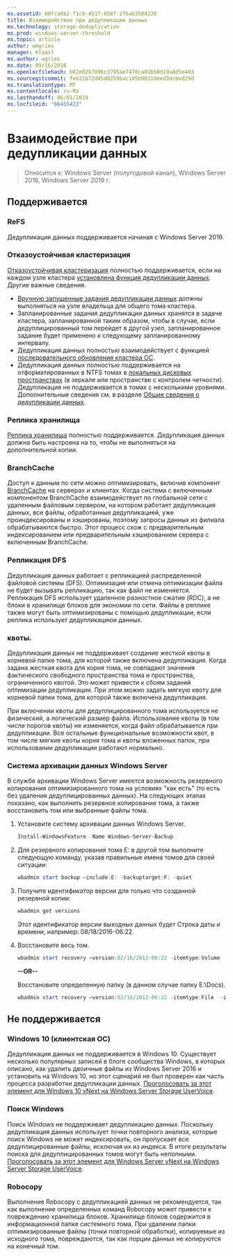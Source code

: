 ```yaml
---
ms.assetid: 60fca6b2-f1c0-451f-858f-2f6ab350d220
title: Взаимодействие при дедупликации данных
ms.technology: storage-deduplication
ms.prod: windows-server-threshold
ms.topic: article
author: wmgries
manager: klaasl
ms.author: wgries
ms.date: 09/16/2016
ms.openlocfilehash: b82e02b7896c3795ae7470ca03bb8d19a8d5e403
ms.sourcegitcommit: fe621b72d45d0259bac1d5b9031deed3dcbed29d
ms.translationtype: MT
ms.contentlocale: ru-RU
ms.lasthandoff: 06/01/2019
ms.locfileid: "66455422"
---
```

# <a name="data-deduplication-interoperability"></a>Взаимодействие при дедупликации данных

> Относится к: Windows Server (полугодовой канал), Windows Server 2016, Windows Server 2019 г.

## <a name="supported"></a>Поддерживается

### <a name="refs"></a>ReFS
Дедупликация данных поддерживается начиная с Windows Server 2019. 

### <a name="failover-clustering"></a>Отказоустойчивая кластеризация

[Отказоустойчивая кластеризация](../..//failover-clustering/failover-clustering-overview.md) полностью поддерживается, если на каждом узле кластера [установлена функция дедупликации данных](install-enable.md#install-dedup). Другие важные сведения.

* [Вручную запущенные задания дедупликации данных](run.md#running-dedup-jobs-manually) должны выполняться на узле владельца для общего тома кластера.
* Запланированные задания дедупликации данных хранятся в задаче кластера, запланированной таким образом, чтобы в случае, если дедуплицированный том перейдет в другой узел, запланированное задание будет применено к следующему запланированному интервалу.
* Дедупликация данных полностью взаимодействует с функцией [последовательного обновления кластера ОС](../..//failover-clustering/cluster-operating-system-rolling-upgrade.md).
* Дедупликация данных полностью поддерживается на отформатированных в NTFS томах в [локальных дисковых пространствах](../storage-spaces/storage-spaces-direct-overview.md) (в зеркале или пространстве с контролем четности). Дедупликация не поддерживается в томах с несколькими уровнями. Дополнительные сведения см. в разделе [Общие сведения о дедупликации данных](#unsupported).

### <a name="storage-replica"></a>Реплика хранилища
[Реплика хранилища](../storage-replica/storage-replica-overview.md) полностью поддерживается. Дедупликация данных должна быть настроена на то, чтобы не выполняться на дополнительной копии.

### <a name="branchcache"></a>BranchCache
Доступ к данным по сети можно оптимизировать, включив компонент [BranchCache](../../networking/branchcache/branchcache.md) на серверах и клиентах. Когда система с включенным компонентом BranchCache взаимодействует по глобальной сети с удаленным файловым сервером, на котором работает дедупликация данных, все файлы, обработанные дедупликацией, уже проиндексированы и хэшированы, поэтому запросы данных из филиала обрабатываются быстро. Этот процесс схож с предварительным индексированием или предварительным хэшированием сервера с включенным BranchCache.

### <a name="dfs-replication"></a>Репликация DFS
Дедупликация данных работает с репликацией распределенной файловой системы (DFS). Оптимизация или отмена оптимизации файла не будет вызывать репликацию, так как файл не изменяется. Репликация DFS использует удаленное разностное сжатие (RDC), а не блоки в хранилище блоков для экономии по сети. Файлы в реплике также могут быть оптимизированы с помощью дедупликации, если реплика использует дедупликациюи данных.

### <a name="quotas"></a>квоты.
Дедупликация данных не поддерживает создание жесткой квоты в корневой папке тома, для которой также включена дедупликация. Когда задана жесткая квота для корня тома, не совпадают значения фактического свободного пространства тома и пространства, ограниченного квотой. Это может привести к сбоям заданий оптимизации дедупликации. При этом можно задать мягкую квоту для корневой папки тома, для которой также включена дедупликация. 

При включении квоты для дедуплицированного тома используется не физический, а логический размер файла. Использование квоты (в том числе порогов квоты) не изменяется, когда файл обрабатывается при дедупликации. Все остальные функциональные возможности квот, в том числе мягкие квоты корня тома и квоты вложенных папок, при использовании дедупликации работают нормально.

### <a name="windows-server-backup"></a>Система архивации данных Windows Server
В службе архивации Windows Server имеется возможность резервного копирования оптимизированного тома на условиях "как есть" (то есть без удаления дедуплицированных данных). На следующих этапах показано, как выполнить резервное копирование тома, а также восстановить том или выбранные файлы тома.
1. Установите систему архивации данных Windows Server.  
    ```PowerShell
    Install-WindowsFeature -Name Windows-Server-Backup
    ```

2. Для резервного копирования тома E: в другой том выполните следующую команду, указав правильные имена томов для своей ситуации:  
    ```PowerShell
    wbadmin start backup –include:E: -backuptarget:F: -quiet
    ```
3. Получите идентификатор версии для только что созданной резервной копии:

    ```PowerShell
    wbadmin get versions
    ```

    Этот идентификатор версии выходных данных будет Строка даты и времени, например: 08/18/2016-06:22.

4. Восстановите весь том.
    ```PowerShell
    wbadmin start recovery –version:02/16/2012-06:22 -itemtype:Volume  -items:E: -recoveryTarget:E:
    ```

    **--OR--**  

    Восстановите определенную папку (в данном случае папку E:\Docs).
    ```PowerShell
    wbadmin start recovery –version:02/16/2012-06:22 -itemtype:File  -items:E:\Docs  -recursive
    ```

## <a name="unsupported"></a>Не поддерживается

### <a name="windows-10-client-os"></a>Windows 10 (клиентская ОС)
Дедупликация данных не поддерживается в Windows 10. Существует несколько популярных записей в блоге сообщества Windows, в которых описано, как удалить двоичные файлы из Windows Server 2016 и установить на Windows 10, но этот сценарий не был проверен как часть процесса разработки дедупликации данных. [Проголосовать за этот элемент для Windows 10 vNext на Windows Server Storage UserVoice](https://windowsserver.uservoice.com/forums/295056-storage/suggestions/9011008-add-deduplication-support-to-client-os).

### <a name="windows-search"></a>Поиск Windows
Поиск Windows не поддерживает дедупликацию данных. Поскольку дедупликация данных использует точки повторного анализа, которые поиск Windows не может индексировать, он пропускает все дедуплицированные файлы, исключая их из индекса. В итоге результаты поиска для дедуплицированных томов могут быть неполными. [Проголосовать за этот элемент для Windows Server vNext на Windows Server Storage UserVoice](https://windowsserver.uservoice.com/forums/295056-storage/suggestions/17888647-make-windows-search-service-work-with-data-dedupli).

### <a name="robocopy"></a>Robocopy
Выполнение Robocopy с дедупликацией данных не рекомендуется, так как выполнение определенных команд Robocopy может привести к повреждению хранилища блоков. Хранилище блоков содержится в информационной папке системного тома. При удалении папки оптимизированные файлы (точки повторной обработки), копируемые из исходного тома, повреждаются, так как порции данных не копируются на конечный том.
